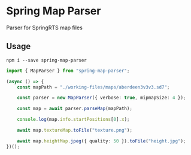 # Spring Map Parser
Parser for SpringRTS map files

## Usage

`npm i --save spring-map-parser`

```ts
import { MapParser } from "spring-map-parser";

(async () => {
    const mapPath = "./working-files/maps/aberdeen3v3v3.sd7";

    const parser = new MapParser({ verbose: true, mipmapSize: 4 });

    const map = await parser.parseMap(mapPath);

    console.log(map.info.startPositions[0].x);

    await map.textureMap.toFile("texture.png");

    await map.heightMap.jpeg({ quality: 50 }).toFile("height.jpg");
})();
```
